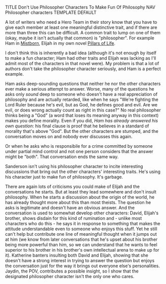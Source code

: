 TITLE Don't Use Philosopher Characters To Make Fun Of Philosophy
NAV Philosopher characters
TEMPLATE DEFAULT

A lot of writers who need a Hero Team in their story know that you have to give each member at least one meaningful distinctive trait, and if there are more than three this can be difficult. A common trait to lump on one of them (okay, maybe it isn't actually that common) is "philosopher". For example Ham in [Mistborn](/reviews/mistborn), Elijah in my own novel [Pillars of Life](/kaliruk/pillars_of_life).

I don't think this is inherently a bad idea (although it's not enough by itself to make a fun character; Ham had other traits and Elijah was lacking as I'll admit most of the characters in that novel were). My problem is that a lot of authors don't take the philosopher character seriously, and Ham is a perfect example.

Ham asks deep-sounding questions that neither he nor the other characters ever make a serious attempt to answer. Worse, many of the questions he asks only *sound* deep to someone who doesn't have a real appreciation of philosophy and are actually retarded, like when he says "We're fighting the Lord Ruler because he's evil, but as God, he defines good and evil. Are we evil, or does wrong actually count as right in this case?" No real philosopher thinks being a "God" (a word that loses its meaning anyway in this context) makes you define morality. Even if you did, *Ham has already answered his own question*: his final clause is proof that he believes in a standard of morality that's above "God". But the other characters are stumped, and the conversation moves on and nobody ever discusses this again.

Or when he asks who is responsibile for a crime committed by someone under partial mind control and not one person considers that the answer might be "both". That conversation ends the same way.

Sanderson isn't using his philosopher character to incite interesting discussions that bring out the other characters' interesting traits. He's using his character just to make fun of philosophy. It's garbage.

There are again lots of criticisms you could make of Elijah and the conversations he starts. But at least they lead somewhere and don't insult philosophy. When he starts a discussion about the origin of the world, he has already thought more about this than most theists. The question he asks is legitimate and doesn't have an obvious answer. And the conversation is used to somewhat develop other characters: David, Elijah's brother, shows disdain for this kind of rumination and - unlike most characters who do this - he says it in response to something that makes the attitude understandable even to someone who enjoys this stuff. Yet he still can't help but contribute one line of meaningful thought when it jumps out at him (we know from later conversations that he's upset about his brother being more powerful than him, so we can understand that he wants to feel superior to his brother in his brother's own intellectual arena to make up for it). Katherine banters insulting both David and Elijah, showing that she doesn't have a strong interest in trying to answer the question but enjoys the conversation just for the way it brings out everyone else's personalities. Jaydin, the POV, contributes a possible insight, so I show that the designated philosopher character isn't the only one who cares.
